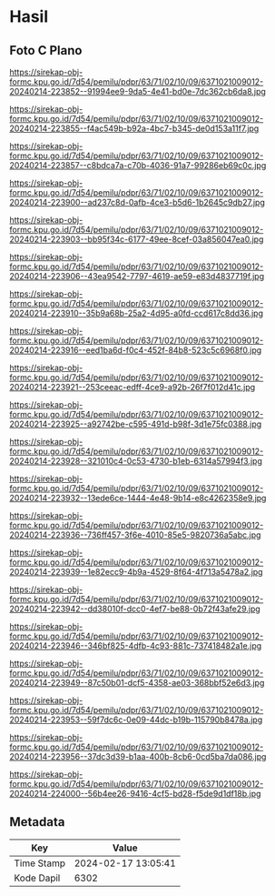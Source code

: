 # Hasil

## Foto C Plano

https://sirekap-obj-formc.kpu.go.id/7d54/pemilu/pdpr/63/71/02/10/09/6371021009012-20240214-223852--91994ee9-9da5-4e41-bd0e-7dc362cb6da8.jpg

https://sirekap-obj-formc.kpu.go.id/7d54/pemilu/pdpr/63/71/02/10/09/6371021009012-20240214-223855--f4ac549b-b92a-4bc7-b345-de0d153a11f7.jpg

https://sirekap-obj-formc.kpu.go.id/7d54/pemilu/pdpr/63/71/02/10/09/6371021009012-20240214-223857--c8bdca7a-c70b-4036-91a7-99286eb69c0c.jpg

https://sirekap-obj-formc.kpu.go.id/7d54/pemilu/pdpr/63/71/02/10/09/6371021009012-20240214-223900--ad237c8d-0afb-4ce3-b5d6-1b2645c9db27.jpg

https://sirekap-obj-formc.kpu.go.id/7d54/pemilu/pdpr/63/71/02/10/09/6371021009012-20240214-223903--bb95f34c-6177-49ee-8cef-03a856047ea0.jpg

https://sirekap-obj-formc.kpu.go.id/7d54/pemilu/pdpr/63/71/02/10/09/6371021009012-20240214-223906--43ea9542-7797-4619-ae59-e83d4837719f.jpg

https://sirekap-obj-formc.kpu.go.id/7d54/pemilu/pdpr/63/71/02/10/09/6371021009012-20240214-223910--35b9a68b-25a2-4d95-a0fd-ccd617c8dd36.jpg

https://sirekap-obj-formc.kpu.go.id/7d54/pemilu/pdpr/63/71/02/10/09/6371021009012-20240214-223916--eed1ba6d-f0c4-452f-84b8-523c5c6968f0.jpg

https://sirekap-obj-formc.kpu.go.id/7d54/pemilu/pdpr/63/71/02/10/09/6371021009012-20240214-223921--253ceeac-edff-4ce9-a92b-26f7f012d41c.jpg

https://sirekap-obj-formc.kpu.go.id/7d54/pemilu/pdpr/63/71/02/10/09/6371021009012-20240214-223925--a92742be-c595-491d-b98f-3d1e75fc0388.jpg

https://sirekap-obj-formc.kpu.go.id/7d54/pemilu/pdpr/63/71/02/10/09/6371021009012-20240214-223928--321010c4-0c53-4730-b1eb-6314a57994f3.jpg

https://sirekap-obj-formc.kpu.go.id/7d54/pemilu/pdpr/63/71/02/10/09/6371021009012-20240214-223932--13ede6ce-1444-4e48-9b14-e8c4262358e9.jpg

https://sirekap-obj-formc.kpu.go.id/7d54/pemilu/pdpr/63/71/02/10/09/6371021009012-20240214-223936--736ff457-3f6e-4010-85e5-9820736a5abc.jpg

https://sirekap-obj-formc.kpu.go.id/7d54/pemilu/pdpr/63/71/02/10/09/6371021009012-20240214-223939--1e82ecc9-4b9a-4529-8f64-4f713a5478a2.jpg

https://sirekap-obj-formc.kpu.go.id/7d54/pemilu/pdpr/63/71/02/10/09/6371021009012-20240214-223942--dd38010f-dcc0-4ef7-be88-0b72f43afe29.jpg

https://sirekap-obj-formc.kpu.go.id/7d54/pemilu/pdpr/63/71/02/10/09/6371021009012-20240214-223946--346bf825-4dfb-4c93-881c-737418482a1e.jpg

https://sirekap-obj-formc.kpu.go.id/7d54/pemilu/pdpr/63/71/02/10/09/6371021009012-20240214-223949--87c50b01-dcf5-4358-ae03-368bbf52e6d3.jpg

https://sirekap-obj-formc.kpu.go.id/7d54/pemilu/pdpr/63/71/02/10/09/6371021009012-20240214-223953--59f7dc6c-0e09-44dc-b19b-115790b8478a.jpg

https://sirekap-obj-formc.kpu.go.id/7d54/pemilu/pdpr/63/71/02/10/09/6371021009012-20240214-223956--37dc3d39-b1aa-400b-8cb6-0cd5ba7da086.jpg

https://sirekap-obj-formc.kpu.go.id/7d54/pemilu/pdpr/63/71/02/10/09/6371021009012-20240214-224000--56b4ee26-9416-4cf5-bd28-f5de9d1df18b.jpg


## Metadata

| Key        | Value               |
| ---------- | ------------------- |
| Time Stamp | 2024-02-17 13:05:41 |
| Kode Dapil | 6302                |



